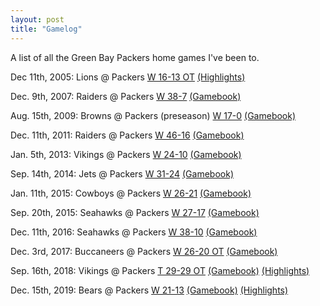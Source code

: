 ```yaml
---
layout: post
title: "Gamelog"
---
```


A list of all the Green Bay Packers home games I've been to.

Dec 11th, 2005: Lions @ Packers [W 16-13 OT](https://en.wikipedia.org/wiki/2005_Green_Bay_Packers_season#Week_14:_vs._Detroit_Lions) [(Highlights)](https://www.youtube.com/watch?v=NEorNb_FV-I)

Dec. 9th, 2007: Raiders @ Packers [W 38-7](https://www.nfl.com/gamecenter/2007120903/2007/REG14/raiders@packers?icampaign=GC_schedule_rr) [(Gamebook)](https://nflcdns.nfl.com/liveupdate/gamecenter/29391/GB_Gamebook.pdf)

Aug. 15th, 2009: Browns @ Packers (preseason) [W 17-0](https://www.nfl.com/gamecenter/2009081552/2009/PRE1/browns@packers) [(Gamebook)](https://nflcdns.nfl.com/liveupdate/gamecenter/54734/GB_Gamebook.pdf)

Dec. 11th, 2011: Raiders @ Packers [W 46-16](https://en.wikipedia.org/wiki/2011_Green_Bay_Packers_season#Week_14:_vs._Oakland_Raiders) [(Gamebook)](http://www.nfl.com/liveupdate/gamecenter/55361/GB_Gamebook.pdf)

Jan. 5th, 2013: Vikings @ Packers [W 24-10](https://www.nfl.com/gamecenter/2013010501/2012/POST18/vikings@packers) [(Gamebook)](https://nflcdns.nfl.com/liveupdate/gamecenter/55826/GB_Gamebook.pdf)

Sep. 14th, 2014: Jets @ Packers [W 31-24](https://www.nfl.com/gamecenter/2014091411/2014/REG2/jets@packers_) [(Gamebook)](https://nflcdns.nfl.com/liveupdate/gamecenter/56198/GB_Gamebook.pdf)

Jan. 11th, 2015: Cowboys @ Packers [W 26-21](https://www.nfl.com/gamecenter/2015011100/2014/POST2/cowboys@packers) [(Gamebook)](https://nflcdns.nfl.com/liveupdate/gamecenter/56497/GB_Gamebook.pdf)

Sep. 20th, 2015: Seahawks @ Packers [W 27-17](https://www.nfl.com/gamecenter/2015092013/2015/REG2/seahawks@packers) [(Gamebook)](https://nflcdns.nfl.com/liveupdate/gamecenter/56533/GB_Gamebook.pdf)

Dec. 11th, 2016: Seahawks @ Packers [W 38-10](https://www.nfl.com/gamecenter/2016121111/2016/REG14/seahawks@packers) [(Gamebook)](https://nflcdns.nfl.com/liveupdate/gamecenter/57105/GB_Gamebook.pdf)

Dec. 3rd, 2017: Buccaneers @ Packers [W 26-20 OT](https://www.nfl.com/gamecenter/2017120304/2017/REG13/buccaneers@packers) [(Gamebook)](https://nflcdns.nfl.com/liveupdate/gamecenter/57415/GB_Gamebook.pdf)

Sep. 16th, 2018: Vikings @ Packers [T 29-29 OT](https://www.nfl.com/gamecenter/2018091602/2018/REG2/vikings@packers) [(Gamebook)](https://nflcdns.nfl.com/liveupdate/gamecenter/57586/GB_Gamebook.pdf) [(Highlights)](https://www.youtube.com/watch?v=mLhAD9Obojg)

Dec. 15th, 2019: Bears @ Packers [W 21-13](https://www.nfl.com/gamecenter/2019121503/2019/REG15/bears@packers) [(Gamebook)](https://nflcdns.nfl.com/liveupdate/gamecenter/58112/GB_Gamebook.pdf) [(Highlights)](https://www.youtube.com/watch?v=sw9n1s3H068)